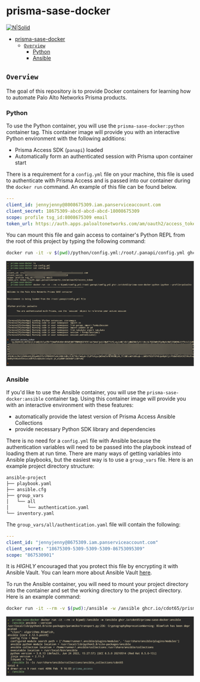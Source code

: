 # prisma-sase-docker

[![N|Solid](./images/paloaltonetworks_logo.png)](https://www.paloaltonetworks.com/)

- [prisma-sase-docker](#prisma-sase-docker)
  - [`Overview`](#overview)
    - [Python](#python)
    - [Ansible](#ansible)

## `Overview`

The goal of this repository is to provide Docker containers for learning how to automate Palo Alto Networks Prisma products.

### Python

To use the Python container, you will use the `prisma-sase-docker:python` container tag. This container image will provide you with an interactive Python environment with the following additions:

- Prisma Access SDK (`panapi`) loaded
- Automatically form an authenticated session with Prisma upon container start

There is a requirement for a `config.yml` file on your machine, this file is used to authenticate with Prisma Access and is passed into our container during the `docker run` command. An example of this file can be found below.

```yaml
---
client_id: jennyjenny@8008675309.iam.panserviceaccount.com
client_secret: 18675309-abcd-abcd-abcd-18008675309
scope: profile tsg_id:8008675309 email
token_url: https://auth.apps.paloaltonetworks.com/am/oauth2/access_token
```

You can mount this file and gain access to container's Python REPL from the root of this project by typing the following command:

```bash
docker run -it -v $(pwd)/python/config.yml:/root/.panapi/config.yml ghcr.io/cdot65/prisma-sase-docker:python ipython --profile=paloalto
```

![python](images/docker_prisma_python.png)

### Ansible

If you'd like to use the Ansible container, you will use the `prisma-sase-docker:ansible` container tag. Using this container image will provide you with an interactive environment with these features:

- automatically provide the latest version of Prisma Access Ansible Collections
- provide necessary Python SDK library and dependencies

There is no need for a `config.yml` file with Ansible because the authentication variables will need to be passed into the playbook instead of loading them at run time. There are many ways of getting variables into Ansible playbooks, but the easiest way is to use a `group_vars` file. Here is an example project directory structure:

```shell
ansible-project
├── playbook.yaml
├── ansible.cfg
├── group_vars
│   └── all
│       └── authentication.yaml
└── inventory.yaml
```

The `group_vars/all/authentication.yaml` file will contain the following:

```yaml
---
client_id: "jennyjenny@8675309.iam.panserviceaccount.com"
client_secret: "18675309-5309-5309-5309-86753095309"
scope: "867530901"
```

It is _HIGHLY_ encouraged that you protect this file by encrypting it with Ansible Vault. You can learn more about Ansible Vault [here](docs/vault.md).

To run the Ansible container, you will need to mount your project directory into the container and set the working directory to the project directory. Here is an example command:

```bash
docker run -it --rm -v $(pwd):/ansible -w /ansible ghcr.io/cdot65/prisma-sase-docker:ansible
```

![ansible](images/docker_prisma_ansible.png)

